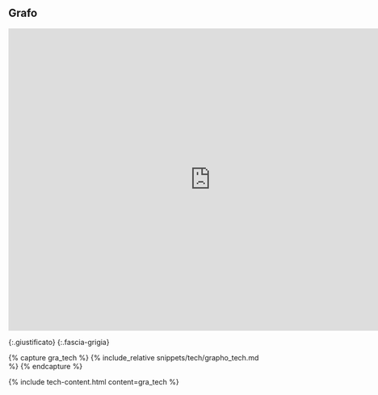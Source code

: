 
## Grafo



<iframe
  width="800"
  height="600"
  src="https://ouestware.gitlab.io/retina/beta/#/embed/?url=https%3A%2F%2Fgist.githubusercontent.com%2FpasqualeMBD%2F5613dcbe1953f7c006a4d908802eab42%2Fraw%2Fd3945a165c303687b7407ea90d4c007236a5fac9%2Fnetwork-175fce3a-798.gexf&amp;nr=0.698&amp;lt=0.612&amp;ls=9&amp;le=39%22"
  frameBorder="0"
  title="Retina"
  allowFullScreen

></iframe>




{:.giustificato}
{:.fascia-grigia}


{% capture gra_tech %}
{% include_relative snippets/tech/grapho_tech.md %}
{% endcapture %}

{% include tech-content.html content=gra_tech %}
